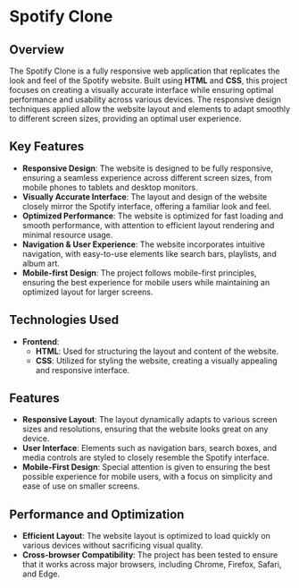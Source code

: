 # Spotify Clone

## Overview
The Spotify Clone is a fully responsive web application that replicates the look and feel of the Spotify website. Built using **HTML** and **CSS**, this project focuses on creating a visually accurate interface while ensuring optimal performance and usability across various devices. The responsive design techniques applied allow the website layout and elements to adapt smoothly to different screen sizes, providing an optimal user experience.

## Key Features
- **Responsive Design**: The website is designed to be fully responsive, ensuring a seamless experience across different screen sizes, from mobile phones to tablets and desktop monitors.
- **Visually Accurate Interface**: The layout and design of the website closely mirror the Spotify interface, offering a familiar look and feel.
- **Optimized Performance**: The website is optimized for fast loading and smooth performance, with attention to efficient layout rendering and minimal resource usage.
- **Navigation & User Experience**: The website incorporates intuitive navigation, with easy-to-use elements like search bars, playlists, and album art.
- **Mobile-first Design**: The project follows mobile-first principles, ensuring the best experience for mobile users while maintaining an optimized layout for larger screens.

## Technologies Used
- **Frontend**:
  - **HTML**: Used for structuring the layout and content of the website.
  - **CSS**: Utilized for styling the website, creating a visually appealing and responsive interface.

## Features
- **Responsive Layout**: The layout dynamically adapts to various screen sizes and resolutions, ensuring that the website looks great on any device.
- **User Interface**: Elements such as navigation bars, search boxes, and media controls are styled to closely resemble the Spotify interface.
- **Mobile-First Design**: Special attention is given to ensuring the best possible experience for mobile users, with a focus on simplicity and ease of use on smaller screens.

## Performance and Optimization
- **Efficient Layout**: The website layout is optimized to load quickly on various devices without sacrificing visual quality.
- **Cross-browser Compatibility**: The project has been tested to ensure that it works across major browsers, including Chrome, Firefox, Safari, and Edge.
